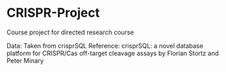 # CRISPR-Project
Course project for directed research course

Data:
Taken from crisprSQL
Reference: crisprSQL: a novel database platform for CRISPR/Cas off-target cleavage assays by Florian Stortz and Peter Minary
